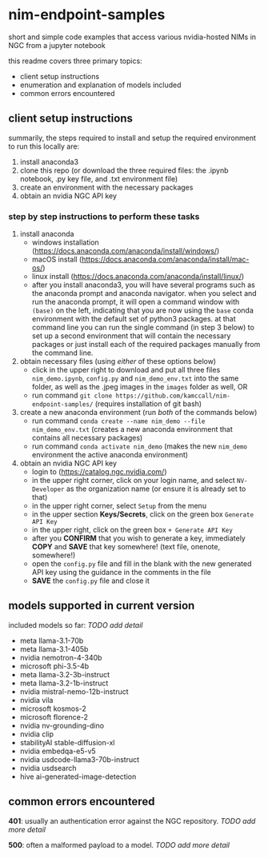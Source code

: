 # nim-endpoint-samples
short and simple code examples that access various nvidia-hosted NIMs in NGC from a jupyter notebook

this readme covers three primary topics:
* client setup instructions
* enumeration and explanation of models included
* common errors encountered

## client setup instructions
summarily, the steps required to install and setup the required environment to run this locally are:
1. install anaconda3
2. clone this repo (or download the three required files: the .ipynb notebook, .py key file, and .txt environment file)
3. create an environment with the necessary packages
4. obtain an nvidia NGC API key

### step by step instructions to perform these tasks
1. install anaconda
   - windows installation (https://docs.anaconda.com/anaconda/install/windows/)
   - macOS install (https://docs.anaconda.com/anaconda/install/mac-os/)
   - linux install (https://docs.anaconda.com/anaconda/install/linux/)
   - after you install anaconda3, you will have several programs such as the anaconda prompt and anaconda navigator.  when you select and run the anaconda prompt, it will open a command window with `(base)` on the left, indicating that you are now using the `base` conda environment with the default set of python3 packages. at that command line you can run the single command (in step 3 below) to set up a second environment that will contain the necessary packages or just install each of the required packages manually from the command line. 
2. obtain necessary files (using *either* of these options below)
   - click in the upper right to download and put all three files `nim_demo.ipynb`, `config.py` and `nim_demo_env.txt` into the same folder, as well as the .jpeg images in the `images` folder as well, OR
   - run command `git clone https://github.com/kamccall/nim-endpoint-samples/` (requires installation of git bash)
3. create a new anaconda environment (run *both* of the commands below)
   - run command `conda create --name nim_demo --file nim_demo_env.txt` (creates a new anaconda environment that contains all necessary packages)
   - run command `conda activate nim_demo` (makes the new `nim_demo` environment the active anaconda environment) 
4. obtain an nvidia NGC API key
   - login to (https://catalog.ngc.nvidia.com/)
   - in the upper right corner, click on your login name, and select `NV-Developer` as the organization name (or ensure it is already set to that)
   - in the upper right corner, select `Setup` from the menu
   - in the upper section **Keys/Secrets**, click on the green box `Generate API Key`
   - in the upper right, click on the green box `+ Generate API Key`
   - after you **CONFIRM** that you wish to generate a key, immediately **COPY** and **SAVE** that key somewhere! (text file, onenote, somewhere!)
   - open the `config.py` file and fill in the blank with the new generated API key using the guidance in the comments in the file
   - **SAVE** the `config.py` file and close it

## models supported in current version
included models so far:  *TODO add detail*
* meta llama-3.1-70b
* meta llama-3.1-405b
* nvidia nemotron-4-340b
* microsoft phi-3.5-4b
* meta llama-3.2-3b-instruct
* meta llama-3.2-1b-instruct
* nvidia mistral-nemo-12b-instruct 
* nvidia vila
* microsoft kosmos-2
* microsoft florence-2
* nvidia nv-grounding-dino
* nvidia clip
* stabilityAI stable-diffusion-xl
* nvidia embedqa-e5-v5
* nvidia usdcode-llama3-70b-instruct
* nvidia usdsearch
* hive ai-generated-image-detection 

## common errors encountered
**401**: usually an authentication error against the NGC repository.  *TODO add more detail*

**500**: often a malformed payload to a model. *TODO add more detail*


